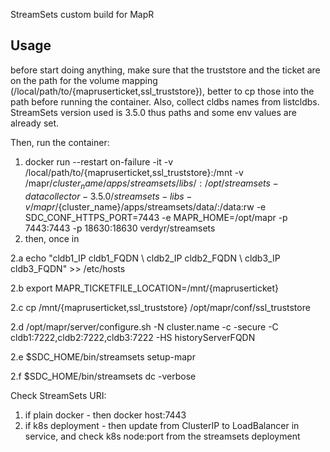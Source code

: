 StreamSets custom build for MapR

## Usage
before start doing anything, make sure that the truststore and the ticket are on the path for the volume mapping (/local/path/to/{mapruserticket,ssl_truststore}), better to cp those into the path before running the container. Also, collect cldbs names from listcldbs.
StreamSets version used is 3.5.0 thus paths and some env values are already set.

Then, run the container:
1. docker run --restart on-failure -it -v /local/path/to/{mapruserticket,ssl_truststore}:/mnt -v /mapr/${cluster_name}/apps/streamsets/libs/:/opt/streamsets-datacollector-3.5.0/streamsets-libs -v /mapr/${cluster_name}/apps/streamsets/data/:/data:rw -e SDC_CONF_HTTPS_PORT=7443 -e MAPR_HOME=/opt/mapr -p 7443:7443 -p 18630:18630 verdyr/streamsets
2. then, once in 

  2.a echo "cldb1_IP  cldb1_FQDN \ cldb2_IP  cldb2_FQDN \ cldb3_IP  cldb3_FQDN" >> /etc/hosts
  
  2.b export MAPR_TICKETFILE_LOCATION=/mnt/{mapruserticket}
  
  2.c cp /mnt/{mapruserticket,ssl_truststore} /opt/mapr/conf/ssl_truststore
  
  2.d /opt/mapr/server/configure.sh -N cluster.name -c -secure -C cldb1:7222,cldb2:7222,cldb3:7222 -HS historyServerFQDN

  2.e $SDC_HOME/bin/streamsets setup-mapr

  2.f  $SDC_HOME/bin/streamsets dc -verbose

Check StreamSets URI:
1. if plain docker - then docker host:7443
2. if k8s deployment - then update from ClusterIP to LoadBalancer in service, and check k8s node:port from the streamsets deployment
